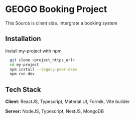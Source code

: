 
# GEOGO Booking Project

This Source is client side. Intergrate a booking system


## Installation

Install my-project with npm

```bash
  git clone <project_https_url>
  cd my-project
  npm install --legacy-peer-deps
  npm run dev
```
    
## Tech Stack

**Client:** ReactJS, Typescript, Material UI, Formik, Vite builder 

**Server:** NodeJS, Typescript, NestJS, MongoDB

